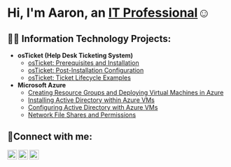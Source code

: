 <h1>Hi, I'm Aaron, an <a href="https://www.linkedin.com/in/aaron-h-759061138/">IT Professional</a>☺</h1>

<h2>👨‍💻 Information Technology Projects:</h2>

- <b>osTicket (Help Desk Ticketing System)</b>
  - [osTicket: Prerequisites and Installation](https://github.com/AaronHaist/osticket-prereqs)
  - [osTicket: Post-Installation Configuration](https://github.com/AaronHaist/osticket-post-install)
  - [osTicket: Ticket Lifecycle Examples](https://github.com/AaronHaist/Ticket-Lifecycle)
- <b>Microsoft Azure</b>
  - [Creating Resource Groups and Deploying Virtual Machines in Azure](https://github.com/AaronHaist/Rescource-Groups-and-VMs)
  - [Installing Active Directory within Azure VMs](https://github.com/AaronHaist/Active-Directory-Install)
  - [Configuring Active Directory with Azure VMs](https://github.com/AaronHaist/Configuring-Active-Directory)
  - [Network File Shares and Permissions](https://github.com/AaronHaist/Network-File-Shares-And-Perms/tree/main)

<h2>🤳Connect with me:</h2>

[<img align="left" alt="Aaron | Twitter" width="22px" src="https://cdn.jsdelivr.net/npm/simple-icons@v3/icons/twitter.svg" />][twitter]
[<img align="left" alt="Aaron | LinkedIn" width="22px" src="https://cdn.jsdelivr.net/npm/simple-icons@v3/icons/linkedin.svg" />][linkedin]
[<img align="left" alt="Aaron | Instagram" width="22px" src="https://cdn.jsdelivr.net/npm/simple-icons@v3/icons/instagram.svg" />][instagram]

[twitter]: https://twitter.com/AaronHaist
[instagram]: https://www.instagram.com/aaronhaist
[linkedin]: https://www.linkedin.com/in/aaron-h-759061138
